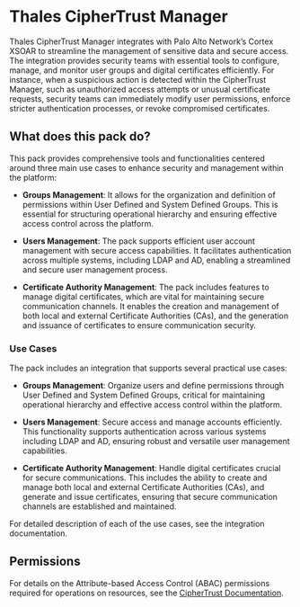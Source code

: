 # Thales CipherTrust Manager

Thales CipherTrust Manager integrates with Palo Alto Network’s Cortex XSOAR to streamline the management of sensitive data and secure access. The integration provides security teams with essential tools to configure, manage, and monitor user groups and digital certificates efficiently. For instance, when a suspicious action is detected within the CipherTrust Manager, such as unauthorized access attempts or unusual certificate requests, security teams can immediately modify user permissions, enforce stricter authentication processes, or revoke compromised certificates.


## What does this pack do?

This pack provides comprehensive tools and functionalities centered around three main use cases to enhance security and management within the platform:

- **Groups Management**: It allows for the organization and definition of permissions within User Defined and System Defined Groups. This is essential for structuring operational hierarchy and ensuring effective access control across the platform.

- **Users Management**: The pack supports efficient user account management with secure access capabilities. It facilitates authentication across multiple systems, including LDAP and AD, enabling a streamlined and secure user management process.

- **Certificate Authority Management**: The pack includes features to manage digital certificates, which are vital for maintaining secure communication channels. It enables the creation and management of both local and external Certificate Authorities (CAs), and the generation and issuance of certificates to ensure communication security.


### Use Cases

The pack includes an integration that supports several practical use cases:

- **Groups Management**: Organize users and define permissions through User Defined and System Defined Groups, critical for maintaining operational hierarchy and effective access control within the platform.

- **Users Management**: Secure access and manage accounts efficiently. This functionality supports authentication across various systems including LDAP and AD, ensuring robust and versatile user management capabilities.

- **Certificate Authority Management**: Handle digital certificates crucial for secure communications. This includes the ability to create and manage both local and external Certificate Authorities (CAs), and generate and issue certificates, ensuring that secure communication channels are established and maintained.

For detailed description of each of the use cases, see the integration documentation.


## Permissions

For details on the Attribute-based Access Control (ABAC) permissions required for operations on resources, see the [CipherTrust Documentation](https://thalesdocs.com/ctp/cm/latest/admin/cm_admin/abac-permissions/index.html).


